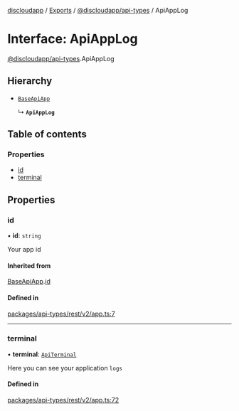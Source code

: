 [discloudapp](../README.md) / [Exports](../modules.md) / [@discloudapp/api-types](../modules/discloudapp_api_types.md) / ApiAppLog

# Interface: ApiAppLog

[@discloudapp/api-types](../modules/discloudapp_api_types.md).ApiAppLog

## Hierarchy

- [`BaseApiApp`](discloudapp_api_types.BaseApiApp.md)

  ↳ **`ApiAppLog`**

## Table of contents

### Properties

- [id](discloudapp_api_types.ApiAppLog.md#id)
- [terminal](discloudapp_api_types.ApiAppLog.md#terminal)

## Properties

### id

• **id**: `string`

Your app id

#### Inherited from

[BaseApiApp](discloudapp_api_types.BaseApiApp.md).[id](discloudapp_api_types.BaseApiApp.md#id)

#### Defined in

[packages/api-types/rest/v2/app.ts:7](https://github.com/discloud/discloud.app/blob/0fe6620/packages/api-types/rest/v2/app.ts#L7)

___

### terminal

• **terminal**: [`ApiTerminal`](discloudapp_api_types.ApiTerminal.md)

Here you can see your application `logs`

#### Defined in

[packages/api-types/rest/v2/app.ts:72](https://github.com/discloud/discloud.app/blob/0fe6620/packages/api-types/rest/v2/app.ts#L72)
